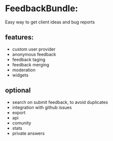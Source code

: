 # FeedbackBundle:

Easy way to get client ideas and bug reports

## features:

 - custom user provider
 - anonymous feedback
 - feedback taging
 - feedback merging
 - moderation
 - widgets
 
## optional

 - search on submit feedback, to avoid duplicates
 - integration with github issues
 - export
 - api
 - comunity
 - stats
 - private answers
